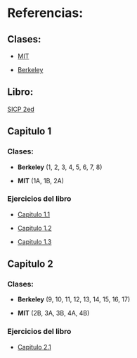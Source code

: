 # Referencias:
## Clases:
- [MIT](https://ocw.mit.edu/courses/6-001-structure-and-interpretation-of-computer-programs-spring-2005/video_galleries/video-lectures/)
* [Berkeley](https://archive.org/details/ucberkeley-webcast-PL3E89002AA9B9879E?sort=title)
## Libro:
[SICP 2ed](https://mitp-content-server.mit.edu/books/content/sectbyfn/books_pres_0/6515/sicp.zip/full-text/book/book.html)

## Capitulo 1
### Clases: 
- **Berkeley** (1, 2, 3, 4, 5, 6, 7, 8)
* **MIT** (1A, 1B, 2A)
    
### Ejercicios del libro
- [Capitulo 1.1](/SICP/capitulo-1/cap-1.1/)
* [Capitulo 1.2](/SICP/capitulo-1/cap-1.2/)
- [Capitulo 1.3](/SICP/capitulo-1/cap-1.3/)

## Capitulo 2
### Clases: 
- **Berkeley** (9, 10, 11, 12, 13, 14, 15, 16, 17)
* **MIT** (2B, 3A, 3B, 4A, 4B)

### Ejercicios del libro
- [Capitulo 2.1](/SICP/capitulo-2/cap-2.1/)